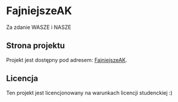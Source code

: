 # FajniejszeAK

Za zdanie WASZE i NASZE

## Strona projektu

Projekt jest dostępny pod adresem: [FajniejszeAK](https://miskox.github.io/FajniejszeAK/).

## Licencja

Ten projekt jest licencjonowany na warunkach licencji studenckiej :)
